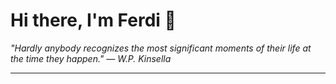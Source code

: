 <h1>Hi there, I'm Ferdi 👋</h1>

<p><em>
  "Hardly anybody recognizes the most significant moments of their life at the time they happen." — W.P. Kinsella
</em></p>

---

